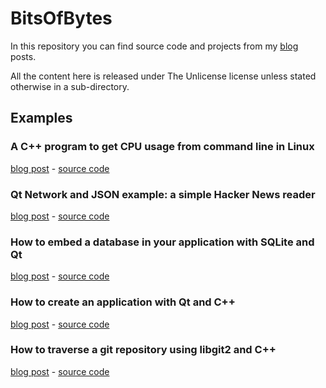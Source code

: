 # BitsOfBytes
In this repository you can find source code and projects from my [blog](http://blog.davidecoppola.com/) posts.

All the content here is released under The Unlicense license unless stated otherwise in a sub-directory.

## Examples
### A C++ program to get CPU usage from command line in Linux
[blog post](http://blog.davidecoppola.com/2016/12/cpp-program-to-get-cpu-usage-from-command-line-in-linux/) - [source code](https://github.com/vivaladav/BitsOfBytes/tree/master/cpp-program-to-get-cpu-usage-from-command-line-in-linux)

### Qt Network and JSON example: a simple Hacker News reader
[blog post](http://blog.davidecoppola.com/2016/11/qt-network-and-json-example-simple-hacker-news-reader/) - [source code](https://github.com/vivaladav/BitsOfBytes/tree/master/qt-network-and-json-example-simple-hacker-news-reader)

### How to embed a database in your application with SQLite and Qt
[blog post](http://blog.davidecoppola.com/2016/11/howto-embed-database-in-application-with-sqlite-and-qt/) - [source code](https://github.com/vivaladav/BitsOfBytes/tree/master/howto-embed-database-in-application-with-sqlite-and-qt/)

### How to create an application with Qt and C++
[blog post](http://blog.davidecoppola.com/2016/10/how-to-create-an-application-with-qt-and-cpp/) - [source code](https://github.com/vivaladav/BitsOfBytes/tree/master/how-to-create-an-application-with-qt-and-cpp/)

### How to traverse a git repository using libgit2 and C++
[blog post](http://blog.davidecoppola.com/2016/10/how-to-traverse-git-repository-using-libgit2-and-cpp/) - [source code](https://github.com/vivaladav/BitsOfBytes/tree/master/how-to-traverse-git-repository-using-libgit2-and-cpp/)
